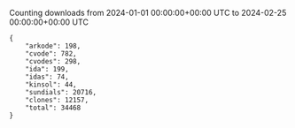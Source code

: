 
Counting downloads from 2024-01-01 00:00:00+00:00 UTC to 2024-02-25 00:00:00+00:00 UTC

```
{
    "arkode": 198,
    "cvode": 782,
    "cvodes": 298,
    "ida": 199,
    "idas": 74,
    "kinsol": 44,
    "sundials": 20716,
    "clones": 12157,
    "total": 34468
}
```
